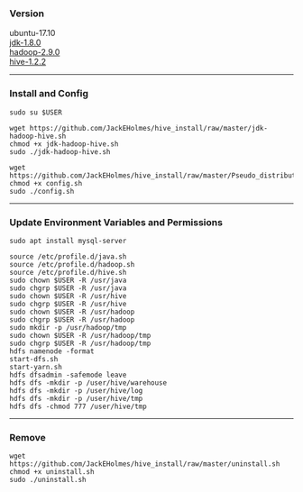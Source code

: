 ### Version
      
   ubuntu-17.10  
   [jdk-1.8.0](http://www.oracle.com/technetwork/java/javase/downloads/jdk8-downloads-2133151.html)  
   [hadoop-2.9.0](http://mirrors.tuna.tsinghua.edu.cn/apache/hadoop/common/hadoop-2.9.0/)  
   [hive-1.2.2](https://mirrors.tuna.tsinghua.edu.cn/apache/hive/hive-1.2.2/)  


* * *

### Install and Config

    sudo su $USER

    wget https://github.com/JackEHolmes/hive_install/raw/master/jdk-hadoop-hive.sh
    chmod +x jdk-hadoop-hive.sh  
    sudo ./jdk-hadoop-hive.sh 

    wget https://github.com/JackEHolmes/hive_install/raw/master/Pseudo_distributed/config.sh  
    chmod +x config.sh  
    sudo ./config.sh  

  
* * *

### Update Environment Variables and Permissions
    sudo apt install mysql-server

    source /etc/profile.d/java.sh  
    source /etc/profile.d/hadoop.sh  
    source /etc/profile.d/hive.sh 
    sudo chown $USER -R /usr/java
    sudo chgrp $USER -R /usr/java
    sudo chown $USER -R /usr/hive
    sudo chgrp $USER -R /usr/hive
    sudo chown $USER -R /usr/hadoop
    sudo chgrp $USER -R /usr/hadoop
    sudo mkdir -p /usr/hadoop/tmp
    sudo chown $USER -R /usr/hadoop/tmp
    sudo chgrp $USER -R /usr/hadoop/tmp
    hdfs namenode -format
    start-dfs.sh
    start-yarn.sh
    hdfs dfsadmin -safemode leave
    hdfs dfs -mkdir -p /user/hive/warehouse
    hdfs dfs -mkdir -p /user/hive/log
    hdfs dfs -mkdir -p /user/hive/tmp
    hdfs dfs -chmod 777 /user/hive/tmp



* * *
### Remove
     
    wget https://github.com/JackEHolmes/hive_install/raw/master/uninstall.sh  
    chmod +x uninstall.sh  
    sudo ./uninstall.sh   

